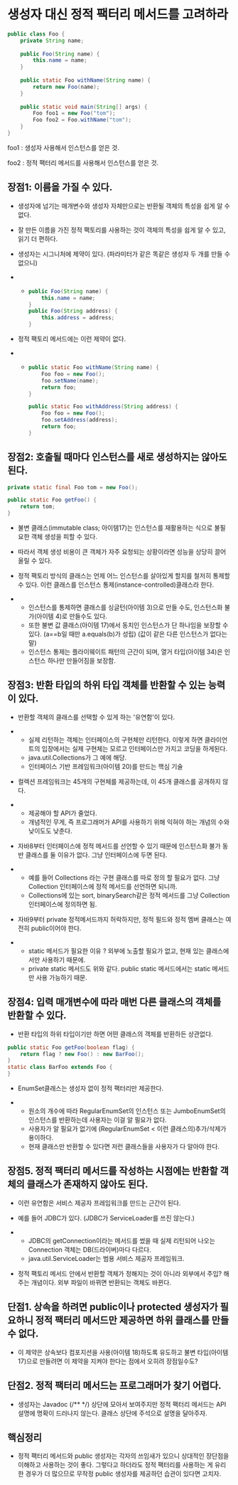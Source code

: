 # 생성자 대신 정적 팩터리 메서드를 고려하라

 




 ```java
 public class Foo {
     private String name;
     
     public Foo(String name) {
         this.name = name;
     }
     
     public static Foo withName(String name) {
         return new Foo(name);
     }
     
     public static void main(String[] args) {
         Foo foo1 = new Foo("tom");
         Foo foo2 = Foo.withName("tom");
     }
 }
 ```
foo1 : 생성자 사용해서 인스턴스를 얻은 것.

foo2 : 정적 팩터리 메서드를 사용해서 인스턴스를 얻은 것. 


## 장점1: 이름을 가질 수 있다.

- 생성자에 넘기는 매개변수와 생성자 자체만으로는 반환될 객체의 특성을 쉽게 알 수 없다.
- 잘 만든 이름을 가진 정적 팩토리를 사용하는 것이 객체의 특성을 쉽게 알 수 있고, 읽기 더 편하다.

 

- 생성자는 시그니처에 제약이 있다. (파라미터가 같은 똑같은 생성자 두 개를 만들 수 없으니)

- - ```java
    public Foo(String name) {
        this.name = name;
    }
    public Foo(String address) {
        this.address = address;
    }
    ```

- 정적 팩토리 메서드에는 이런 제약이 없다. 

- - ```java
    public static Foo withName(String name) {
        Foo foo = new Foo();
        foo.setName(name);
        return foo;
    }
    
    public static Foo withAddress(String address) {
        Foo foo = new Foo();
        foo.setAddress(address);
        return foo;
    }
    ```



## 장점2: 호출될 때마다 인스턴스를 새로 생성하지는 않아도 된다.

```java
private static final Foo tom = new Foo();

public static Foo getFoo() {
    return tom;
}
```

- 불변 클래스(immutable     class; 아이템17)는 인스턴스를 재활용하는 식으로 불필요한 객체 생성을 피할 수 있다.

 

- 따라서 객체 생성 비용이 큰 객체가 자주 요청되는 상황이라면 성능을 상당히 끌어올릴 수 있다.

 

- 정적 팩토리 방식의 클래스는 언제 어느 인스턴스를 살아있게 할지를 철저히 통제할 수 있다. 이런 클래스를 인스턴스 통제(instance-controlled)클래스라 한다.

- - 인스턴스를 통제하면 클래스를 싱글턴(아이템 3)으로 만들 수도, 인스턴스화 불가(아이템 4)로 만들수도 있다.
  - 또한 불변 값 클래스(아이템 17)에서 동치인 인스턴스가 단 하나임을 보장할 수 있다. (a==b일 때만      a.equals(b)가 성립) (값이 같은 다른 인스턴스가 없다는 말)
  - 인스턴스 통제는 플라이웨이트 패턴의 근간이 되며, 열거 타입(아이템 34)은 인스턴스 하나만 만들어짐을 보장함.

 

 

## 장점3: 반환 타입의 하위 타입 객체를 반환할 수 있는 능력이 있다.

- 반환할 객체의 클래스를 선택할 수 있게 하는 '유연함'이 있다.

- - 실제 리턴하는 객체는 인터페이스의 구현체만 리턴한다. 이렇게 하면 클라이언트의 입장에서는 실제 구현체는 모르고 인터페이스만 가지고 코딩을 하게된다. 
  - java.util.Collections가 그 예에 해당.
  - 인터페이스 기반 프레임워크(아이템 20)를 만드는 핵심 기술

- 컬렉션 프레임워크는 45개의 구현체를 제공하는데, 이 45개 클래스를 공개하지 않다. 

- - 제공해야 할 API가 줄었다.
  - 개념적인 무게, 즉 프로그래머가 API를 사용하기 위해 익혀야 하는 개념의 수와 낮이도도 낮춘다.

- 자바8부터 인터페이스에 정적 메서드를 선언할 수 있기 때문에 인스턴스화 불가 동반 클래스를 둘 이유가 없다. 그냥 인터페이스에 두면 된다.

- - 예를 들어      Collections 라는 구현 클래스를 따로 정의 할 필요가 없다. 그냥 Collection 인터페이스에 정적 메서드를 선언하면 되니까.
  - Collections에 있는 sort,      binarySearch같은 정적 메서드를 그냥 Collection 인터페이스에 정의하면 됨.

- 자바9부터 private 정적메서드까지 허락하지만, 정적 필드와 정적 멤버 클래스는 여전히 public이어야 한다.

- - static 메서드가 필요한 이유 ? 외부에 노출할 필요가 없고, 현재 있는 클래스에서만 사용하기 때문에.
  - private      static 메서드도 위와 같다. public static 메서드에서는 static 메서드만 사용 가능하기 때문.

 

## 장점4: 입력 매개변수에 따라 매번 다른 클래스의 객체를 반환할 수 있다.

- 반환 타입의 하위 타입이기만 하면 어떤 클래스의 객체를 반환하든 상관없다.

```java
public static Foo getFoo(boolean flag) {
    return flag ? new Foo() : new BarFoo();
}
static class BarFoo extends Foo {
}
```

- EnumSet클래스는 생성자 없이 정적 팩터리만 제공한다.

- - 원소의 개수에 따라      RegularEnumSet의 인스턴스 또는 JumboEnumSet의 인스턴스를 반환하는데 사용자는 이걸 알 필요가 없다.
  - 사용자가 알 필요가 없기에      (RegularEnumSet < 이런 클래스의)추가/삭제가 용이하다.
  - 현재 클래스만 반환할 수 있다면 저런 클래스들을 사용자가 다 알아야 한다. 

 

## 장점5. 정적 팩터리 메서드를 작성하는 시점에는 반환할 객체의 클래스가 존재하지 않아도 된다.

- 이런 유연함은 서비스 제공자 프레임워크를 만드는 근간이 된다.

- 예를 들어 JDBC가 있다. (JDBC가     ServiceLoader를 쓰진 않는다.)

- - JDBC의      getConnection이라는 메서드를 썼을 때 실제 리턴되어 나오는 Connection 객체는 DB(드라이버)마다 다르다.
  - java.util.ServiceLoader는 범용 서비스 제공자 프레임워크.

- 정적 팩토리 메서드 안에서 반환할 객체가 정해지는 것이 아니라 외부에서 주입? 해주는 개념이다. 외부 파일이 바뀌면 반환되는 객체도 바뀐다.

 

 

## 단점1. 상속을 하려면 public이나 protected 생성자가 필요하니 정적 팩터리 메서드만 제공하면 하위 클래스를 만들 수 없다.

- 이 제약은 상속보다 컴포지션을 사용(아이템 18)하도록 유도하고 불변 타입(아이템 17)으로 만들려면 이 제약을 지켜야 한다는 점에서 오히려 장점일수도?

 

## 단점2. 정적 팩터리 메서드는 프로그래머가 찾기 어렵다.

- 생성자는 Javadoc     (/** */) 상단에 모아서 보여주지만 정적 팩터리 메서드는 API 설명에 명확이 드러나지 않는다. 클래스 상단에 주석으로 설명을 달아주자.

 

 

## 핵심정리

- 정적 팩터리 메서드와 public 생성자는 각자의 쓰임새가 있으니 상대적인 장단점을 이해하고 사용하는 것이 좋다. 그렇다고 하더라도 정적 팩터리를 사용하는 게 유리한 경우가 더 많으므로 무작정 public 생성자를 제공하던 습관이 있다면 고치자.

 
